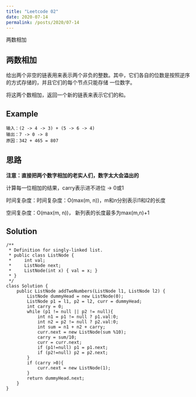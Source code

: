 ```yaml
---
title: "Leetcode 02"
date: 2020-07-14
permalink: /posts/2020/07-14 
---
```


两数相加

## 两数相加

给出两个非空的链表用来表示两个非负的整数。其中，它们各自的位数是按照逆序的方式存储的，并且它们的每个节点只能存储 一位数字。

将这两个数相加，返回一个新的链表来表示它们的和。


## Example

```
输入：(2 -> 4 -> 3) + (5 -> 6 -> 4)
输出：7 -> 0 -> 8
原因：342 + 465 = 807
```

## 思路

**注意：直接把两个数字相加的老实人们，数字太大会溢出的**

计算每一位相加的结果，carry表示进不进位 -> 0或1

时间复杂度：时间复杂度：O(max(m, n))，m和n分别表示l1和l2的长度

空间复杂度：O(max(m, n))， 新列表的长度最多为max(m,n)+1

## Solution 

```
/**
 * Definition for singly-linked list.
 * public class ListNode {
 *     int val;
 *     ListNode next;
 *     ListNode(int x) { val = x; }
 * }
 */
class Solution {
    public ListNode addTwoNumbers(ListNode l1, ListNode l2) {
        ListNode dummyHead = new ListNode(0);
        ListNode p1 = l1, p2 = l2, curr = dummyHead;
        int carry = 0;
        while (p1 != null || p2 != null){
            int n1 = p1 != null ? p1.val:0;
            int n2 = p2 != null ? p2.val:0;
            int sum = n1 + n2 + carry;          
            curr.next = new ListNode(sum %10);
            carry = sum/10;
            curr = curr.next;
            if (p1!=null) p1 = p1.next;
            if (p2!=null) p2 = p2.next;           
        }
        if (carry >0){
            curr.next = new ListNode(1);
        }
        return dummyHead.next;
    }
}
```



















